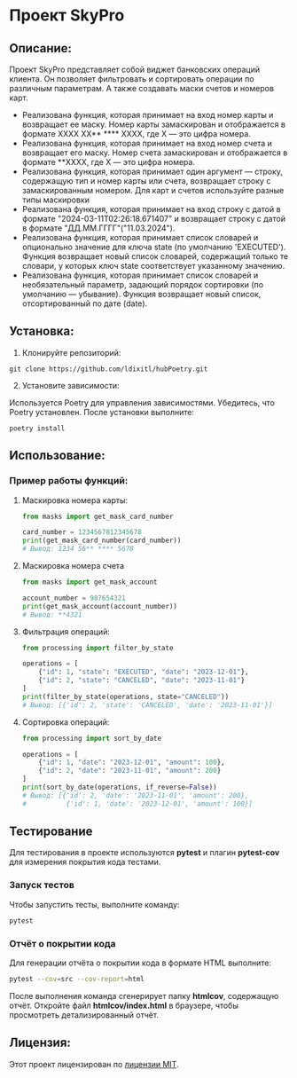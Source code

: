 # Проект SkyPro

## Описание:

Проект SkyPro представляет собой виджет банковских операций клиента. 
Он позволяет фильтровать и сортировать операции по различным параметрам. 
А также создавать маски счетов и номеров карт.
* Реализована функция, которая принимает на вход номер карты и возвращает ее маску.
    Номер карты замаскирован и отображается в формате
    XXXX XX** **** XXXX, где X — это цифра номера.
* Реализована функция, которая принимает на вход номер счета и возвращает его маску.
    Номер счета замаскирован и отображается в формате **XXXX,
     где X — это цифра номера.
* Реализована функция, которая принимает один аргумент — строку, содержащую тип и номер карты или счета,
    возвращает строку с замаскированным номером.
    Для карт и счетов используйте разные типы маскировки
* Реализована функция, которая принимает на вход строку с датой в формате 
    "2024-03-11T02:26:18.671407" и возвращает строку с датой в формате "ДД.ММ.ГГГГ"("11.03.2024").
* Реализована функция, которая принимает список словарей
    и опционально значение для ключа state (по умолчанию 'EXECUTED').
    Функция возвращает новый список словарей, содержащий только те словари,
    у которых ключ state соответствует указанному значению.
* Реализована функция, которая принимает список словарей и необязательный параметр,
    задающий порядок сортировки (по умолчанию — убывание).
    Функция возвращает новый список, отсортированный по дате (date).

## Установка:

1. Клонируйте репозиторий:
```
git clone https://github.com/ldixitl/hubPoetry.git
```
2. Установите зависимости:

Используется Poetry для управления зависимостями. Убедитесь, что Poetry установлен.
После установки выполните:
```
poetry install
```

## Использование:
### Пример работы функций:
1. Маскировка номера карты:
   ```python
   from masks import get_mask_card_number

   card_number = 1234567812345678
   print(get_mask_card_number(card_number))
   # Вывод: 1234 56** **** 5678
   ```

2. Маскировка номера счета
   ```python
   from masks import get_mask_account

   account_number = 987654321
   print(get_mask_account(account_number))
   # Вывод: **4321
   ```

3. Фильтрация операций:
   ```python
   from processing import filter_by_state

   operations = [
       {"id": 1, "state": "EXECUTED", "date": "2023-12-01"},
       {"id": 2, "state": "CANCELED", "date": "2023-11-01"}
   ]
   print(filter_by_state(operations, state="CANCELED"))
   # Вывод: [{'id': 2, 'state': 'CANCELED', 'date': '2023-11-01'}]
   ```

4. Сортировка операций:
   ```python
   from processing import sort_by_date

   operations = [
       {"id": 1, "date": "2023-12-01", "amount": 100},
       {"id": 2, "date": "2023-11-01", "amount": 200}
   ]
   print(sort_by_date(operations, if_reverse=False))
   # Вывод: [{'id': 2, 'date': '2023-11-01', 'amount': 200},
   #          {'id': 1, 'date': '2023-12-01', 'amount': 100}]
   ```
   
## Тестирование

Для тестирования в проекте используются **pytest** и плагин **pytest-cov** для измерения покрытия кода тестами.

### Запуск тестов
Чтобы запустить тесты, выполните команду:
```bash
pytest
```

### Отчёт о покрытии кода
Для генерации отчёта о покрытии кода в формате HTML выполните:

```bash
pytest --cov=src --cov-report=html
```
После выполнения команда сгенерирует папку **htmlcov**, содержащую отчёт. 
Откройте файл **htmlcov/index.html** в браузере, чтобы просмотреть детализированный отчёт.

## Лицензия:

Этот проект лицензирован по [лицензии MIT](LICENSE).
